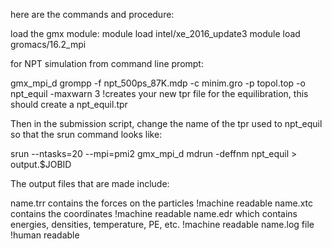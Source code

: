 here are the commands and procedure:

load the gmx module: module load intel/xe_2016_update3 module load gromacs/16.2_mpi

for NPT simulation from command line prompt:

gmx_mpi_d grompp -f npt_500ps_87K.mdp -c minim.gro -p topol.top -o npt_equil -maxwarn 3  !creates your new tpr file for the equilibration, this should create a npt_equil.tpr

Then in the submission script, change the name of the tpr used to npt_equil so that the srun command looks like:

srun --ntasks=20 --mpi=pmi2 gmx_mpi_d mdrun -deffnm npt_equil > output.$JOBID

The output files that are made include:

name.trr contains the forces on the particles  !machine readable
name.xtc contains the coordinates  !machine readable
name.edr which contains energies, densities, temperature, PE, etc. !machine readable
name.log file  !human readable


